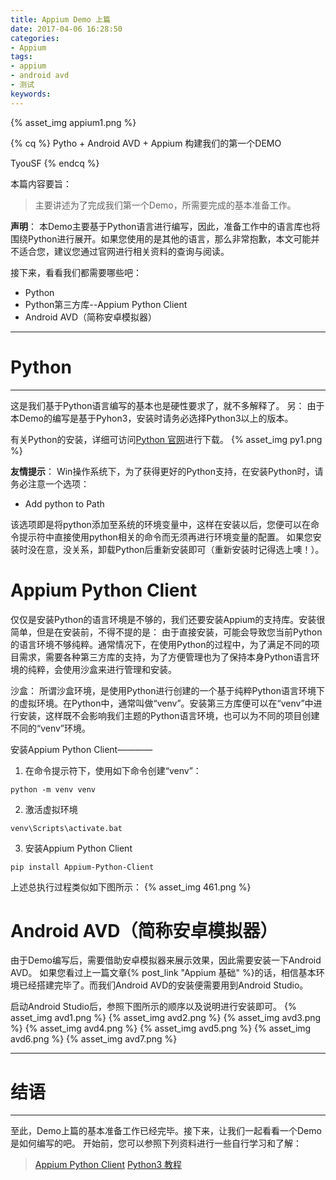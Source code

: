 ```yaml
---
title: Appium Demo 上篇
date: 2017-04-06 16:28:50
categories:
- Appium
tags:
- appium
- android avd
- 测试
keywords:
---
```


{% asset_img appium1.png %}

{% cq %}
Pytho + Android AVD + Appium
构建我们的第一个DEMO

TyouSF
{% endcq %}

<!--more-->

本篇内容要旨：

> 主要讲述为了完成我们第一个Demo，所需要完成的基本准备工作。

**声明**：
本Demo主要基于Python语言进行编写，因此，准备工作中的语言库也将围绕Python进行展开。如果您使用的是其他的语言，那么非常抱歉，本文可能并不适合您，建议您通过官网进行相关资料的查询与阅读。

接下来，看看我们都需要哪些吧：

- Python
- Python第三方库--Appium Python Client
- Android AVD（简称安卓模拟器）

----

# Python

----

这是我们基于Python语言编写的基本也是硬性要求了，就不多解释了。
另：
由于本Demo的编写是基于Pyhon3，安装时请务必选择Python3以上的版本。

有关Python的安装，详细可访问[Python 官网](https://www.python.org/)进行下载。
{% asset_img py1.png %}

**友情提示**：
Win操作系统下，为了获得更好的Python支持，在安装Python时，请务必注意一个选项：

- Add python to Path

该选项即是将python添加至系统的环境变量中，这样在安装以后，您便可以在命令提示符中直接使用python相关的命令而无须再进行环境变量的配置。
如果您安装时没在意，没关系，卸载Python后重新安装即可（重新安装时记得选上噢！）。

# Appium Python Client

仅仅是安装Python的语言环境是不够的，我们还要安装Appium的支持库。安装很简单，但是在安装前，不得不提的是：
由于直接安装，可能会导致您当前Python的语言环境不够纯粹。通常情况下，在使用Python的过程中，为了满足不同的项目需求，需要各种第三方库的支持，为了方便管理也为了保持本身Python语言环境的纯粹，会使用沙盒来进行管理和安装。

沙盒：
所谓沙盒环境，是使用Python进行创建的一个基于纯粹Python语言环境下的虚拟环境。在Python中，通常叫做“venv”。安装第三方库便可以在“venv”中进行安装，这样既不会影响我们主题的Python语言环境，也可以为不同的项目创建不同的“venv”环境。

安装Appium Python Client————

1. 在命令提示符下，使用如下命令创建“venv”：
```
python -m venv venv
```
2. 激活虚拟环境
```
venv\Scripts\activate.bat
```
3. 安装Appium Python Client
```
pip install Appium-Python-Client
```

上述总执行过程类似如下图所示：
{% asset_img 461.png %}

# Android AVD（简称安卓模拟器）

由于Demo编写后，需要借助安卓模拟器来展示效果，因此需要安装一下Android AVD。
如果您看过上一篇文章{% post_link "Appium 基础" %}的话，相信基本环境已经搭建完毕了。而我们Android AVD的安装便需要用到Android Studio。

启动Android Studio后，参照下图所示的顺序以及说明进行安装即可。
{% asset_img avd1.png %}
{% asset_img avd2.png %}
{% asset_img avd3.png %}
{% asset_img avd4.png %}
{% asset_img avd5.png %}
{% asset_img avd6.png %}
{% asset_img avd7.png %}

----

# 结语

----

至此，Demo上篇的基本准备工作已经完毕。接下来，让我们一起看看一个Demo是如何编写的吧。
开始前，您可以参照下列资料进行一些自行学习和了解：

> [Appium Python Client](https://github.com/appium/python-client)
> [Python3 教程](http://www.runoob.com/python3/python3-tutorial.html)